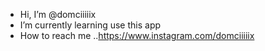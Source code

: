 - Hi, I’m @domciiiiix
- I’m currently learning use this app
- How to reach me ..https://www.instagram.com/domciiiiix

<!---
domciiiiix/domciiiiix is a ✨ special ✨ repository because its `README.md` (this file) appears on your GitHub profile.
You can click the Preview link to take a look at your changes
--->
